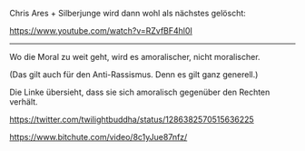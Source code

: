 





Chris Ares + Silberjunge wird dann wohl als nächstes gelöscht:

https://www.youtube.com/watch?v=RZvfBF4hl0I



--------- --------- --------- --------- --------- --------- --------- ---------

Wo die Moral zu weit geht, wird es amoralischer, nicht moralischer.

(Das gilt auch für den Anti-Rassismus. Denn es gilt ganz generell.)


Die Linke übersieht, dass sie sich amoralisch gegenüber den Rechten verhält.


https://twitter.com/twilightbuddha/status/1286382570515636225

https://www.bitchute.com/video/8c1yJue87nfz/
